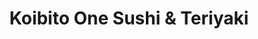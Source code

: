 ---
layout: place
title: "Koibito One Sushi & Teriyaki"
permalink: /washington/lacey/koibito-one-sushi-teriyaki.html
stateAbbr: WA
stateName: Washington
cityName: Lacey
seo:
  name: "Koibito One Sushi & Teriyaki"
  type: Restaurant
  links: null
description: "Koibito One Sushi & Teriyaki serves delicious sushi in Lacey, Washington. Try fresh Japanese dishes for a great dining experience. "
place_id: ChIJ9wslUjYLkVQRRoVW69o_zq0
photos:
  - name: >-
      places/ChIJ9wslUjYLkVQRRoVW69o_zq0/photos/AeeoHcISdfoDNh48I-MhFWl3eBunSsT3HVZr9EVf7CK7BCI-GOz8It4pDPxMlamVS2DL48FZiFlwzZnfeqjPKhUMDQnV1KZ4g06U5F0n-cS7AFS3KrCvW9rzPoRzw-7k_vNuarrLjTHpcUs-kXXjtixgn-y7Ni0YnG0eKKy_TTvsvxkTNcsKVc3MSwmFmQEhe7JsvgfzPTg1LlGTJqWwhYMcdBHy1Ds_gEzgdNMO4gpMyR9UTSMGu1BFwpw8lMl4eFbvAktfca9CBx5zadUV0vXpGU9oaO14cKqo8BrF1MOUuQ4SaQ
    widthPx: 1024
    heightPx: 576
    authorAttributions:
      - displayName: Koibito One Sushi & Teriyaki
        uri: https://maps.google.com/maps/contrib/108974794931547041422
        photoUri: >-
          https://lh3.googleusercontent.com/a/ACg8ocJ4E8abfpHzho5GWAMpuJg6DHfl8i_Q0GRZPfS89LDWM7xmCg=s100-p-k-no-mo
    flagContentUri: >-
      https://www.google.com/local/imagery/report/?cb_client=maps_api_places.places_api&image_key=!1e10!2sAF1QipM9RP559HjXK3xHlnsrN0fQlqsy0AJ_FJub24lS&hl=en-US
    googleMapsUri: >-
      https://www.google.com/maps/place//data=!3m4!1e2!3m2!1sAF1QipM9RP559HjXK3xHlnsrN0fQlqsy0AJ_FJub24lS!2e10!4m2!3m1!1s0x54910b3652250bf7:0xadce3fdaeb568546
  - name: >-
      places/ChIJ9wslUjYLkVQRRoVW69o_zq0/photos/AeeoHcJFZhw6-Ol2Cy1wl4-NpFgg50htnv0vbIFoCMenS1Tdp10vOULBBILmEurh8gNy-jyFnZ_ttNUOV9GNdeOa5LlrTRijMzY0sdYqVeyhuhovvE5qCG3UIjHlu0bHnKawb4hdQNXkI4m-ZQ0sAOFO52axCgL0A_yCIF5PdQkF6z-lTvw2wH3t1x1E9DIFDIHmWJiie5AUbXUwedTZ0_oCn28uRlLBgF3FbF8bR7WmPDTUrCmZsDv2HNuq09H-ECYZ_JjEKHqqAiVp5mUZNOJdCm0H2z1UomPWHdCMUS6XOp-brQ
    widthPx: 1080
    heightPx: 1080
    authorAttributions:
      - displayName: Koibito One Sushi & Teriyaki
        uri: https://maps.google.com/maps/contrib/108974794931547041422
        photoUri: >-
          https://lh3.googleusercontent.com/a/ACg8ocJ4E8abfpHzho5GWAMpuJg6DHfl8i_Q0GRZPfS89LDWM7xmCg=s100-p-k-no-mo
    flagContentUri: >-
      https://www.google.com/local/imagery/report/?cb_client=maps_api_places.places_api&image_key=!1e10!2sAF1QipNXjDH07rWWFV7QQlLy3SnvjYjkQLEuy-gJxN7U&hl=en-US
    googleMapsUri: >-
      https://www.google.com/maps/place//data=!3m4!1e2!3m2!1sAF1QipNXjDH07rWWFV7QQlLy3SnvjYjkQLEuy-gJxN7U!2e10!4m2!3m1!1s0x54910b3652250bf7:0xadce3fdaeb568546
  - name: >-
      places/ChIJ9wslUjYLkVQRRoVW69o_zq0/photos/AeeoHcK4ZfQy5_FOS2MwtniRnxhZlHpnKc_qNaTNTr1xfqcdedQat5EauibP2n8fJNmoMpAHaN8DCPVJBJHyXDa1bdMBxSDYFgQlLu9l7EmBiVgnChufwQhcglYDjCEbv0tNUbWcJAN1YNECYe4dXZr_fFJBXQLguDdE4vsM0jIjLPeNCq7hxlK0-LpX9RhrrQ4u_1YoYwQpTdj0a5c3cWAI9ky50Fps5jhTUm_Tu5Wc_4tgjFffjUwHXZasVPch6kGaFJ5-XB3k4ceVKbVRLJJOSSTuwOP7gj0vrmxj8nCDaW645EyPw2DsexwTRRY5_3d9BYuM8Drr76kKZBhOpFLTzMDlMGIaPRIcauigjYZqgL7_GscAdySQUAtsKt3g5Qqz7HIJpeHNQs8tVyBJ-B_If3nLidn_xG1ZHiM4MIIEJ98_37c
    widthPx: 4032
    heightPx: 3024
    authorAttributions:
      - displayName: Michelle Cardona
        uri: https://maps.google.com/maps/contrib/112003686303623214038
        photoUri: >-
          https://lh3.googleusercontent.com/a-/ALV-UjVcNXiA244PnXdf-8sgU6XuYWqXyGH8mFxAv0yXPIo6HrKPeQQN=s100-p-k-no-mo
    flagContentUri: >-
      https://www.google.com/local/imagery/report/?cb_client=maps_api_places.places_api&image_key=!1e10!2sCIHM0ogKEICAgICrhZCo_wE&hl=en-US
    googleMapsUri: >-
      https://www.google.com/maps/place//data=!3m4!1e2!3m2!1sCIHM0ogKEICAgICrhZCo_wE!2e10!4m2!3m1!1s0x54910b3652250bf7:0xadce3fdaeb568546
  - name: >-
      places/ChIJ9wslUjYLkVQRRoVW69o_zq0/photos/AeeoHcJK7u-7luBDffLZIj5D9llDIKgvi_Mk5Mqvhw6rZRIlZAGmRVC58Pa4-FahHoo9ad-a3jWNvqKflxnX6WIQ36_fV87GMuj14eQzXlGVCo6GyNKH6xhYsUoVBQibx0YZVi7BszcF9kOveDi7QvXnZj_8rwv1IKrDNsmgFlaCMnaNK25M2ktX8wEKUD3eWCloXsptjBexy1rWqfYBYV4WVR90Heyx0o09prSisEqTkZIfLPWor3rK1QvFg54BBjlrSQH7YjnucrOE9YSwyddMjC06pewaLCthjefWbjN8d1HPKA
    widthPx: 1024
    heightPx: 576
    authorAttributions:
      - displayName: Koibito One Sushi & Teriyaki
        uri: https://maps.google.com/maps/contrib/108974794931547041422
        photoUri: >-
          https://lh3.googleusercontent.com/a/ACg8ocJ4E8abfpHzho5GWAMpuJg6DHfl8i_Q0GRZPfS89LDWM7xmCg=s100-p-k-no-mo
    flagContentUri: >-
      https://www.google.com/local/imagery/report/?cb_client=maps_api_places.places_api&image_key=!1e10!2sAF1QipOO_qNzDJXbKip8uIsXsIw3od59rxi9o3miVxLL&hl=en-US
    googleMapsUri: >-
      https://www.google.com/maps/place//data=!3m4!1e2!3m2!1sAF1QipOO_qNzDJXbKip8uIsXsIw3od59rxi9o3miVxLL!2e10!4m2!3m1!1s0x54910b3652250bf7:0xadce3fdaeb568546
  - name: >-
      places/ChIJ9wslUjYLkVQRRoVW69o_zq0/photos/AeeoHcLh0pA2DvjpL1S2PAGaQh70DMtPZ-HmFtTLonHIjifL0K7WjupjAA71yZ8x2O3pOc6TxMk9KbYvd4cSZj1n39RDFXUymMworKWICHLZc74NLZb6V-gzVP6RrM_Vwhw53vMsraaw6zLG4TW0A7UXBu3f--cqLMih_mOax-lQ3D6IuFXzMT-hZi3ILZUUns8ck-9rACs3CyuHTUEt6QGDAESkZfTmQOHYH9G9mOFlgvUVH3pkf7DFrz_5lEqXxABTkHfzf_lJ7LuwL3AvRpnhCpIfBSwIY1pIVU5QXdB-Z2SkfpHXzQh5borVcs8dyR7X3acRZb1bLLAqDgdymtrA5OODS4UKo2A8Luz5geq8gcC0P_UB3JHpBDeL2ZG0g9LjHiENq18p92UOf5h7VcWSg4rQzmG3o1wwnnvgwZmRQHHDAw
    widthPx: 4032
    heightPx: 3024
    authorAttributions:
      - displayName: Chris Huish
        uri: https://maps.google.com/maps/contrib/102280672719449256491
        photoUri: >-
          https://lh3.googleusercontent.com/a-/ALV-UjUKUNG_tX3WHU4vt4rF4MyZNQyQNWwUX3UOjD7bVtILo_9eGAHOjQ=s100-p-k-no-mo
    flagContentUri: >-
      https://www.google.com/local/imagery/report/?cb_client=maps_api_places.places_api&image_key=!1e10!2sCIHM0ogKEICAgIDGxYn0IA&hl=en-US
    googleMapsUri: >-
      https://www.google.com/maps/place//data=!3m4!1e2!3m2!1sCIHM0ogKEICAgIDGxYn0IA!2e10!4m2!3m1!1s0x54910b3652250bf7:0xadce3fdaeb568546
  - name: >-
      places/ChIJ9wslUjYLkVQRRoVW69o_zq0/photos/AeeoHcJc5ZY9IAQOiD_iDPQiog7_HEW_0u22qQuF6XImAMlb0ztW8S7YHwFm-4x1d0z9BBCQF3tM4IuUH0ZAGmMnrdMpbET_kl7Z_X6ltO_NNap8SZhV7vqbzoVHoCieShPPgTJABycOte8KmKOq1d50GZqVOu-_o2djGA3zHd3F_5VIbY14_qP89PK1a0icj9VG0FN2qCMvG7KASNGV4nCR6dXyM441moclU40TSJcNRcIcD-AOwnmyWkkQNu2b2j8rz8WUaPDibVYfEvt732xIKBwSkKL-LHK7cwJ08gjo4Nt1QywBxXy7SC1WvFddzLlGR6peMdokby1AULrLU1-L74_v6eBFw6G7uIvQh1VCaOKDzxEFS7fbms-nqn_HWKRyY7Xtj8WFIIu4ZbGOClCFodnAxcmEkpmN128_dZJxY8vdXebw
    widthPx: 4048
    heightPx: 3036
    authorAttributions:
      - displayName: Tiffany Grau Fay
        uri: https://maps.google.com/maps/contrib/103894650211890842795
        photoUri: >-
          https://lh3.googleusercontent.com/a-/ALV-UjWK8CjjO5lOvJsB6W6FXHA8qMWG1nlD2lQb-fITyyLETbLwRR7WOg=s100-p-k-no-mo
    flagContentUri: >-
      https://www.google.com/local/imagery/report/?cb_client=maps_api_places.places_api&image_key=!1e10!2sCIHM0ogKEICAgICs2NOSpQE&hl=en-US
    googleMapsUri: >-
      https://www.google.com/maps/place//data=!3m4!1e2!3m2!1sCIHM0ogKEICAgICs2NOSpQE!2e10!4m2!3m1!1s0x54910b3652250bf7:0xadce3fdaeb568546
  - name: >-
      places/ChIJ9wslUjYLkVQRRoVW69o_zq0/photos/AeeoHcJdBV4TfNKa6DQ-Xl5snOdNq7b4zmsE_JN1YAxIZ-O0AMSSIQBLpry4rJL5jfXhxK_SSrpuxU7pVZ95yde-G0gj5xcupMddowqjJ8-AuSaC_xQPbu8XBawZN6lXCNGxRnr2mVycXTC-7RcEvCzP5r_ozlLm7vhMK1nyU92lA41wQ4Lt79diZHPIzw32GsuH0nuI8Mv2AcEhYSr7uPeJQA5vXdwoRvBJ0UyG9c4mE8IUNX5y8zLeBuQKYnym9vVaNBjdTSvERK54rbD7GSkAuleRfjccRKHboTPuXiByqSAYKEHfQZMTthv2zBm8NW1jUREP8H6oe1e04WbFOUdGvJfzrve2LL0PZF5sumzBuKEuEyYbs8zgXuTB4g428lG1Wc-mIwW2UNLihix6HtDFv3hxfFlKvBJH82kB0SA1wvNLMQ
    widthPx: 2992
    heightPx: 2992
    authorAttributions:
      - displayName: sandra blair
        uri: https://maps.google.com/maps/contrib/118135248473696385240
        photoUri: >-
          https://lh3.googleusercontent.com/a-/ALV-UjX3avIfDz44_vqJ016bJM4GMu629ucqJAB4OJvLozvfgut-jL9Rcw=s100-p-k-no-mo
    flagContentUri: >-
      https://www.google.com/local/imagery/report/?cb_client=maps_api_places.places_api&image_key=!1e10!2sCIHM0ogKEICAgMDQ6e25DQ&hl=en-US
    googleMapsUri: >-
      https://www.google.com/maps/place//data=!3m4!1e2!3m2!1sCIHM0ogKEICAgMDQ6e25DQ!2e10!4m2!3m1!1s0x54910b3652250bf7:0xadce3fdaeb568546
  - name: >-
      places/ChIJ9wslUjYLkVQRRoVW69o_zq0/photos/AeeoHcKOccJHKBuW1YWjSl86NPWf7cGUIlaW1BIOYJxZu8e9ImSgJFarhT3QMdQzXh6M7dLeK2BMpx1R3PxLBfy7Pyc2tCnnShXpYfkUlvW1YdOncbo3QXEWsVhmNVi1lb1c1WVN220xzLqHXxTGcpqmTNgYFHcP1ZKo5Jm5Wuxmd3YeIlUXssrqZcUVe_nqL-hy0UAWxa1JeRZUoH6anD9eMv3fwxVumTtCZXC0QQe1VF0RrDETHkn_9mb6QC0o8FX2i3OVx6ZDaGUJy4S1-y_J5ecx4l3yv1p73kS-TjZ7LuZ_7afklCxbcPjnT90w85RU4Ym-lwV9SMTBV6woMDSHReU9TU__v5_8jaLqnHvL47C5jQv8GIQEiTpkpdF3BiJV7EWd6N22bHmxrBhJ0izCZhMRpmt5Oe8PIYTsMxuMQYc
    widthPx: 780
    heightPx: 438
    authorAttributions:
      - displayName: heejin park
        uri: https://maps.google.com/maps/contrib/101021060945123034274
        photoUri: >-
          https://lh3.googleusercontent.com/a-/ALV-UjX5JHo6NUmwZj4hECyUHuZn2IJvWETm-abpOsFBzjckqknQDc2D=s100-p-k-no-mo
    flagContentUri: >-
      https://www.google.com/local/imagery/report/?cb_client=maps_api_places.places_api&image_key=!1e10!2sCIHM0ogKEICAgIDBnODmEA&hl=en-US
    googleMapsUri: >-
      https://www.google.com/maps/place//data=!3m4!1e2!3m2!1sCIHM0ogKEICAgIDBnODmEA!2e10!4m2!3m1!1s0x54910b3652250bf7:0xadce3fdaeb568546
  - name: >-
      places/ChIJ9wslUjYLkVQRRoVW69o_zq0/photos/AeeoHcKM3AZEeF49lJWOQPRcL-kLleTsnfjn2-vv8XDk-TJBf-WXeWT-Gc7bzmNAmYDcmT5QLNKkXTGV4ECQslgRGmLSmZthVMwgXF45IoGuhRUydRl8EBQD6LYz6HIPoQhVRSAreWAgawTg2H3IZaruwN8rrbC2lwd9Bosa1Tj_7Yu4bUpgSvewpRYXkwyHXlmw8GJ_-y8E92p3ui9Q4A9PbsFBZDSeonQOU1jyQ3EisznwTquW33cVMPUQTyzK5k-AL-KpkzredoA6dfmw5mD-CVnNvHV0-vtAF7-tyRRwtUIc2U052tzhAJKT69F0mSLWsYcW7ZZqET87RlhBzQvZWa-xg3olTfppttaKAW3zPSKrJYYBYz8ULg_9svu7IXLlcpkZqDN-f1hlqmgWGej78ODwK4VNTx2mvB41yYcqxLJbwFBA
    widthPx: 4032
    heightPx: 3024
    authorAttributions:
      - displayName: Shannon Tate
        uri: https://maps.google.com/maps/contrib/103958190446488900814
        photoUri: >-
          https://lh3.googleusercontent.com/a-/ALV-UjX_Zbfes6Y7LH4q8vg1TqzW3vh1CmvfEtjU9Q_zuj_JX3y5GAgW=s100-p-k-no-mo
    flagContentUri: >-
      https://www.google.com/local/imagery/report/?cb_client=maps_api_places.places_api&image_key=!1e10!2sCIHM0ogKEICAgIC22uvD5gE&hl=en-US
    googleMapsUri: >-
      https://www.google.com/maps/place//data=!3m4!1e2!3m2!1sCIHM0ogKEICAgIC22uvD5gE!2e10!4m2!3m1!1s0x54910b3652250bf7:0xadce3fdaeb568546
  - name: >-
      places/ChIJ9wslUjYLkVQRRoVW69o_zq0/photos/AeeoHcLqRHZCH9R-B7YE2hEbs4yssBEWYfCo5FbSlZGE0xW0iuA-kRdBU9Hc7FGn9rJ-8jWAOOxjLEZgJFYAb6cClBFk9y72Ao_me2Vlg6CuOsM-ZlENUCgY3IjAvG2rpzOUHZIUxaOMY_5Kp3Mjvn0eB-BxXEubPzKXYZHEwUlcZnil0dOMSo1XZPKGuA1_HuamM2xomgTf1a1EGxw7i5ym8xqXWeSbGNquD_9VI4x73E256ryAmb3VZYbOXC0MzPTgaMPuef_AJKJlZkeitMGGE6CiSaBEBjqRuvQPFmPNEfbPDC5YmzHgt-q2wZ88rcZlzPY_w6jGKNGhiJnHhw45gc6Uuanpz5PJMxTNKunXbdD4gv-Zx2eojHfpi9jY7wR4f8A55uPw1oZe_7R6yvlUJKTcTWJvdeqea48lqmEzrT8
    widthPx: 2992
    heightPx: 2992
    authorAttributions:
      - displayName: sandra blair
        uri: https://maps.google.com/maps/contrib/118135248473696385240
        photoUri: >-
          https://lh3.googleusercontent.com/a-/ALV-UjX3avIfDz44_vqJ016bJM4GMu629ucqJAB4OJvLozvfgut-jL9Rcw=s100-p-k-no-mo
    flagContentUri: >-
      https://www.google.com/local/imagery/report/?cb_client=maps_api_places.places_api&image_key=!1e10!2sCIHM0ogKEICAgMDQ6e25TQ&hl=en-US
    googleMapsUri: >-
      https://www.google.com/maps/place//data=!3m4!1e2!3m2!1sCIHM0ogKEICAgMDQ6e25TQ!2e10!4m2!3m1!1s0x54910b3652250bf7:0xadce3fdaeb568546
address: 730 Sleater Kinney Rd SE Suite F, Lacey, WA 98503, USA
street: 730 Sleater Kinney Rd SE Suite F
city: Lacey
state: WA
zip: '98503'
country: USA
neighborhood: null
latitude: '47.039281'
longitude: '-122.831058'
accessibility_options:
  wheelchairAccessibleParking: true
  wheelchairAccessibleEntrance: true
  wheelchairAccessibleRestroom: true
  wheelchairAccessibleSeating: true
business_status: OPERATIONAL
name: Koibito One Sushi & Teriyaki
google_maps_links:
  directionsUri: >-
    https://www.google.com/maps/dir//''/data=!4m7!4m6!1m1!4e2!1m2!1m1!1s0x54910b3652250bf7:0xadce3fdaeb568546!3e0
  placeUri: https://maps.google.com/?cid=12524017823247664454
  writeAReviewUri: >-
    https://www.google.com/maps/place//data=!4m3!3m2!1s0x54910b3652250bf7:0xadce3fdaeb568546!12e1
  reviewsUri: >-
    https://www.google.com/maps/place//data=!4m4!3m3!1s0x54910b3652250bf7:0xadce3fdaeb568546!9m1!1b1
  photosUri: >-
    https://www.google.com/maps/place//data=!4m3!3m2!1s0x54910b3652250bf7:0xadce3fdaeb568546!10e5
primary_type: Japanese Restaurant
opening_hours:
  regular: null
  current: null
secondary_opening_hours:
  regular:
    weekdayDescriptions: null
    type: null
  current:
    weekdayDescriptions: null
    type: null
phone: null
price_level: null
price_range: null
rating: null
rating_count: 0
website: null
reviews: null
parking_options: null
payment_options: null
allow_dogs: null
curbside_pickup: null
delivery: null
dine_in: null
good_for_children: null
good_for_groups: null
good_for_sports: null
live_music: null
menu_for_children: null
outdoor_seating: null
reservable: null
restroom: null
serves_beer: null
serves_breakfast: null
serves_brunch: null
serves_cocktails: null
serves_coffee: null
serves_dinner: null
serves_dessert: null
serves_lunch: null
serves_vegetarian_food: null
serves_wine: null
takeout: null
update_category: essentials
summary: null

---